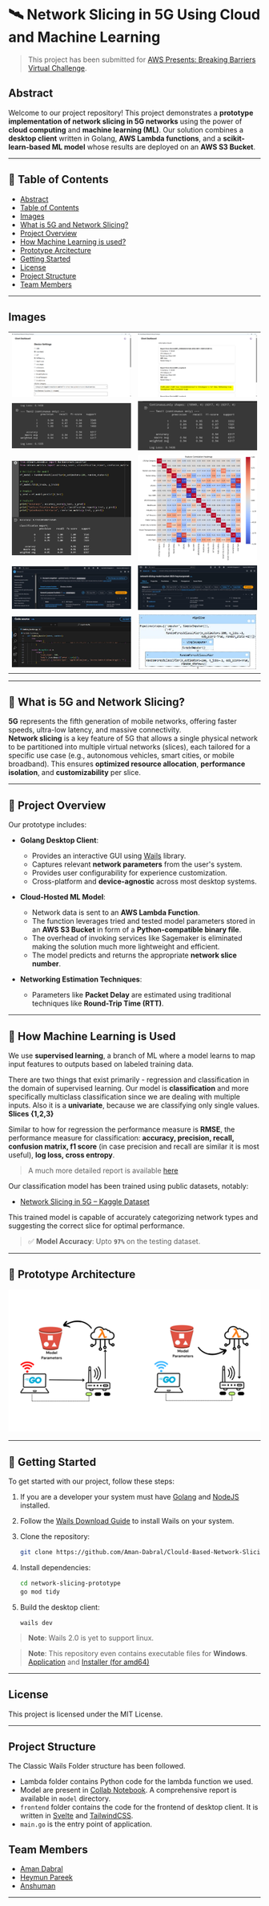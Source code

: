 # 🛰️ Network Slicing in 5G Using Cloud and Machine Learning

> This project has been submitted for [AWS Presents: Breaking Barriers Virtual Challenge](https://aws-breaking-barriers.devpost.com/).

## Abstract
Welcome to our project repository! This project demonstrates a **prototype implementation of network slicing in 5G networks** using the power of **cloud computing** and **machine learning (ML)**. Our solution combines a **desktop client** written in Golang, **AWS Lambda functions**, and a **scikit-learn-based ML model** whose results are deployed on an **AWS S3 Bucket**.

---
## 📖 Table of Contents
- [Abstract](#abstract)
- [Table of Contents](#table-of-contents)
- [Images](#images)
- [What is 5G and Network Slicing?](#-what-is-5g-and-network-slicing)
- [Project Overview](#-project-overview)
- [How Machine Learning is used?](#-how-machine-learning-is-used)
- [Prototype Arcitecture](#-prototype-architecture)
- [Getting Started](#-getting-started)
- [License](#license)
- [Project Structure](#project-structure)
- [Team Members](#team-members)
---
## Images
<table>
  <tr>
    <td><img alt="Desktop_Settings" src="./images/Desktop_Settings.png"></td>
    <td><img alt="Desktop_Information_Board" src="./images/Desktop_Information_Board.png"></td>
  </tr>
  <tr>
    <td><img alt="ML1" src="./images/3b635c52-27a1-4db2-bcf4-34841bc8539c.jpg"></td>
    <td><img alt="ML2" src="./images/a5f9d636-1f72-453a-a0ba-26da4d51dcb3.jpg"></td>
  </tr>
  <tr>
    <td><img alt="ML3" src="./images/875d6fae-1851-421c-992e-3b3c63167129.jpg"></td>
    <td><img alt="ML4" src="./images/Correlation_Matrix.png"></td>
  </tr>
  <tr>
    <td><img alt="Lambda1" src="./images/9e1521ee-ad7d-4e5b-a2d2-66ef29e85c45.jpg"></td>
    <td><img alt="Lambda2" src="./images/2d2f2f4f-601f-43e2-ad38-54c6ac2e1389.jpg"></td>
  </tr>
  <tr>
    <td><img alt="Lambda3" src="./images/a1f7ad65-4ef4-4b9d-bfb1-1609b05f6f94.jpg"></td>
    <td><img alt="ML5" src="./images/0198eab4-4535-408c-9d73-635518554e55.jpg"></td>
  </tr>
</table>

---

## 📡 What is 5G and Network Slicing?

**5G** represents the fifth generation of mobile networks, offering faster speeds, ultra-low latency, and massive connectivity.  
**Network slicing** is a key feature of 5G that allows a single physical network to be partitioned into multiple virtual networks (slices), each tailored for a specific use case (e.g., autonomous vehicles, smart cities, or mobile broadband). This ensures **optimized resource allocation**, **performance isolation**, and **customizability** per slice.

---

## 🧠 Project Overview

Our prototype includes:

- **Golang Desktop Client**:  
  - Provides an interactive GUI using [Wails](https://wails.io/) library.
  - Captures relevant **network parameters** from the user's system.  
  - Provides user configurability for experience customization.  
  - Cross-platform and **device-agnostic** across most desktop systems.

- **Cloud-Hosted ML Model**:  
  - Network data is sent to an **AWS Lambda Function**.  
  - The function leverages tried and tested model parameters stored in an **AWS S3 Bucket** in form of a **Python-compatible binary file**.
  - The overhead of invoking services like Sagemaker is eliminated making the solution much more lightweight and efficient.
  - The model predicts and returns the appropriate **network slice number**.

- **Networking Estimation Techniques**:  
  - Parameters like **Packet Delay** are estimated using traditional techniques like **Round-Trip Time (RTT)**.

---

## 🤖 How Machine Learning is Used

We use **supervised learning**, a branch of ML where a model learns to map input features to outputs based on labeled training data. 

There are two things that exist primarily - regression and classification in the domain of supervised learning. Our model is **classification** and more specifically multiclass classification since we are dealing with multiple inputs. Also it is a **univariate**, because we are classifying only single values. **Slices {1,2,3}**

Similar to how for regression the performance measure is **RMSE**, the performance measure for classification: **accuracy, precision, recall, confusion matrix, f1 score** (in case precision and recall are similar it is most useful), **log loss, cross entropy**.

>A much more detailed report is available [here](./model/README.md)

Our classification model has been trained using public datasets, notably:
- [Network Slicing in 5G – Kaggle Dataset](https://www.kaggle.com/datasets/amohankumar/network-slicing-in-5g)

This trained model is capable of accurately categorizing network types and suggesting the correct slice for optimal performance.

> ✅ **Model Accuracy**: Upto **`97%`** on the testing dataset.

---

## 🧪 Prototype Architecture

![Project-Architecture](./images/AWS%20Project%20Flowchart.png)

---

## 🚀 Getting Started

To get started with our project, follow these steps:

1. If you are a developer your system must have [Golang](https://golang.org/doc/install) and [NodeJS](https://nodejs.org/en/download) installed.

2. Follow the [Wails Download Guide](https://wails.io/docs/2.0.0/getting-started/installation) to install Wails on your system.

3. Clone the repository:
   ```bash
   git clone https://github.com/Aman-Dabral/Clould-Based-Network-Slicing-AWS.git
   ```

4. Install dependencies:
   ```bash
   cd network-slicing-prototype
   go mod tidy
   ```

5. Build the desktop client:
    ```
    wails dev
    ```
> **Note**: Wails 2.0 is yet to support linux.  

> **Note**: This repository even contains executable files for **Windows**. [Application](./build/bin/Clould-Based-Network-Slicing-Prototype.exe) and [Installer (for amd64)](./build/bin/Clould-Based-Network-Slicing-Prototype-amd64-installer.exe)
---

## License
This project is licensed under the MIT License.

---
## Project Structure
The Classic Wails Folder structure has been followed.
 - Lambda folder contains Python code for the lambda function we used.
 - Model are present in [Collab Notebook](). A comprehensive report is available in `model` directory. 
 - `frontend` folder contains the code for the frontend of desktop client. It is written in [Svelte](https://svelte.dev/) and [TailwindCSS](https://tailwindcss.com/).
 - `main.go` is the entry point of application.

## Team Members

- [Aman Dabral](https://github.com/Aman-Dabral)
- [Heymun Pareek](https://github.com/PareekHeymun)
- [Anshuman](https://github.com/Anshuman2040)

---
